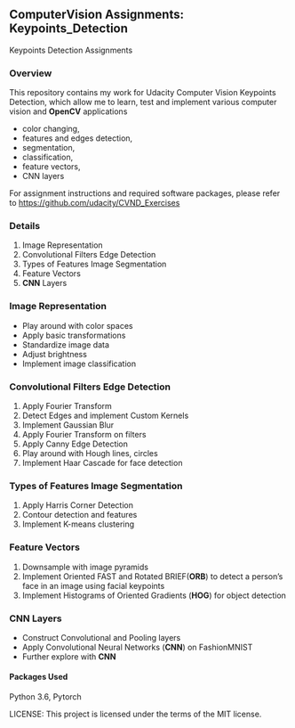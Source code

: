 ## ComputerVision Assignments: Keypoints_Detection
Keypoints Detection Assignments
### Overview
This repository contains my work for Udacity Computer Vision Keypoints Detection, which allow me to learn, test and implement various computer vision and **OpenCV** applications 
- color changing, 
- features and edges detection, 
- segmentation,
- classification,
- feature vectors,
- CNN layers

For assignment instructions and required software packages, please refer to https://github.com/udacity/CVND_Exercises

### Details
1. Image Representation
2. Convolutional Filters Edge Detection
3. Types of Features Image Segmentation
4. Feature Vectors
5. **CNN** Layers

### Image Representation
- Play around with color spaces
- Apply basic transformations
- Standardize image data
- Adjust brightness
- Implement image classification

### Convolutional Filters Edge Detection
1. Apply Fourier Transform
2. Detect Edges and implement Custom Kernels
3. Implement Gaussian Blur
4. Apply Fourier Transform on filters
5. Apply Canny Edge Detection
6. Play around with Hough lines, circles
7. Implement Haar Cascade for face detection

### Types of Features Image Segmentation
1. Apply Harris Corner Detection
2. Contour detection and features
3. Implement K-means clustering

### Feature Vectors
1. Downsample with image pyramids
2. Implement Oriented FAST and Rotated BRIEF(**ORB**) to detect a person’s face in an image using facial keypoints
3. Implement Histograms of Oriented Gradients (**HOG**) for object detection

### CNN Layers
- Construct Convolutional and Pooling layers
- Apply Convolutional Neural Networks (**CNN**) on FashionMNIST
- Further explore with **CNN**


#### Packages Used
Python 3.6, Pytorch

LICENSE: This project is licensed under the terms of the MIT license.
